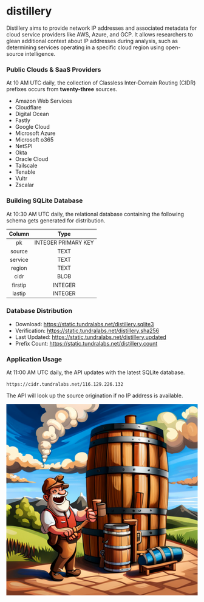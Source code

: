 # distillery

Distillery aims to provide network IP addresses and associated metadata for cloud service providers like AWS, Azure, and GCP. It allows researchers to glean additional context about IP addresses during analysis, such as determining services operating in a specific cloud region using open-source intelligence.

### Public Clouds & SaaS Providers

At 10 AM UTC daily, the collection of Classless Inter-Domain Routing (CIDR) prefixes occurs from **twenty-three** sources.

- Amazon Web Services
- Cloudflare
- Digital Ocean
- Fastly
- Google Cloud
- Microsoft Azure
- Microsoft o365
- NetSPI
- Okta
- Oracle Cloud
- Tailscale
- Tenable
- Vultr
- Zscalar

### Building SQLite Database

At 10:30 AM UTC daily, the relational database containing the following schema gets generated for distribution.

| Column | Type |
|:------:|:----:|
| pk | INTEGER PRIMARY KEY |
| source | TEXT |
| service | TEXT |
| region | TEXT |
| cidr | BLOB |
| firstip | INTEGER |
| lastip | INTEGER |

### Database Distribution

- Download: https://static.tundralabs.net/distillery.sqlite3
- Verification: https://static.tundralabs.net/distillery.sha256
- Last Updated: https://static.tundralabs.net/distillery.updated
- Prefix Count: https://static.tundralabs.net/distillery.count

### Application Usage

At 11:00 AM UTC daily, the API updates with the latest SQLite database.

```
https://cidr.tundralabs.net/116.129.226.132
```

The API will look up the source origination if no IP address is available.

![Distillery](images/distillery.png)

